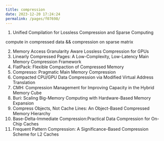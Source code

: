 ```yaml
---
title: compression
date: 2023-12-20 17:24:24
permalink: /pages/f07698/
---
```


1. Unified Compilation for Lossless Compression and Sparse Computing

compute in compressed data && compression on sparse matrix

2. Memory Access Granularity Aware Lossless Compression for GPUs
3. Linearly Compressed Pages: A Low-Complexity, Low-Latency Main Memory Compression Framework
4. FlatPack: Flexible Compaction of Compressed Memory
5. Compresso: Pragmatic Main Memory Compression
6. Compacted CPU/GPU Data Compression via Modified Virtual Address Translation
7. CMH: Compression Management for Improving Capacity in the Hybrid Memory Cube
8. Buri: Scaling Big-Memory Computing with Hardware-Based Memory Expansion
9. Compress Objects, Not Cache Lines: An Object-Based Compressed Memory Hierarchy
10. Base-Delta-Immediate Compression:Practical Data Compression for On-Chip Caches
11. Frequent Pattern Compression: A Significance-Based Compression Scheme for L2 Caches
